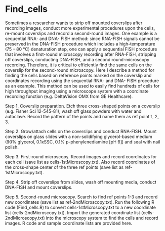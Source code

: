 # Find_cells

Sometimes a researcher wants to strip off mounted coverslips after recording images, conduct more experimental procedures upon the cells, re-mount coverslips and record a second-round images. One example is a sequential RNA- and DNA- FISH method: since RNA-FISH signals cannot be preserved in the DNA-FISH procedure which includes a high-temperature (75 – 80 °C) denaturation step, one can apply a sequential FISH procedure that involves a first-round microscopy recording after RNA-FISH, stripping off coverslips, conducting DNA-FISH, and a second round-microscopy recording. Therefore, it is critical to efficiently find the same cells on the coverslip for the second-round microscopy. Here I describe a method for finding the cells based on reference points marked on the coverslip and coordinates recording using the sequential RNA- and DNA- FISH procedure as an example. This method can be used to easily find hundreds of cells for high throughput imaging using a microscope system with a coordinate recording function (e.g. DeltaVision OMX from GE Healthcare).

Step 1. Coverslip preparation. Etch three cross-shaped points on a coverslip (e.g. Fisher Sci 12-545-81), wash off glass powders with water and autoclave. Record the pattern of the points and name them as ref point 1, 2, 3.

Step 2. Grow/attach cells on the coverslips and conduct RNA-FISH. Mount coverslips on glass slides with a non-solidifying glycerol-based medium (90% glycerol, 0.1xSSC, 0.1% p-phenylenediamine [pH 9]) and seal with nail polish. 

Step 3. First-round microscopy. Record images and record coordinates for each cell (save list as cells-1stMicroscopy.txt). Also record coordinates of the cross-shape center of the three ref points (save list as ref-1stMicroscopy.txt).

Step 4. Strip off coverslips from slides, wash off mounting media, conduct DNA-FISH and mount coverslips.

Step 5. Second-round microscopy. Search to find ref points 1-3 and record new coordinates (save list as ref-2ndMicroscopy.txt). Run the following R code (Find_cells.R) to convert cells-1stMicroscopy.txt to a new coordinate list (cells-2ndMicroscopy.txt). Import the generated coordinate list (cells-2ndMicroscopy.txt) into the microscopy system to find the cells and record images. R code and sample coordinate lists are provided here.

